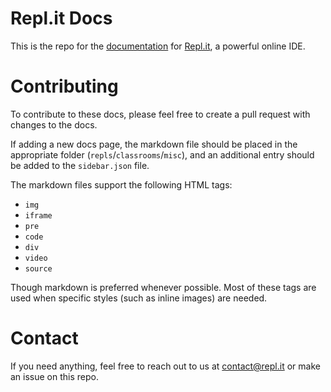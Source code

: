 # Repl.it Docs

This is the repo for the [documentation](https://repl.it/site/docs) for [Repl.it](https://repl.it), a powerful online IDE.

# Contributing

To contribute to these docs, please feel free to create a pull request with changes to the docs.

If adding a new docs page, the markdown file should be placed in the appropriate folder (`repls`/`classrooms`/`misc`), and an additional entry should be added to the `sidebar.json` file.

The markdown files support the following HTML tags:
* `img`
* `iframe`
* `pre`
* `code`
* `div`
* `video`
* `source`

Though markdown is preferred whenever possible.  Most of these tags are used when specific styles (such as inline images) are needed.

# Contact

If you need anything, feel free to reach out to us at [contact@repl.it](mailto:contact@repl.it) or make an issue on this repo.
